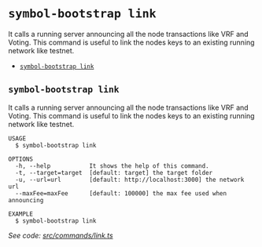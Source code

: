 `symbol-bootstrap link`
=======================

It calls a running server announcing all the node transactions like VRF and Voting. This command is useful to link the nodes keys to an existing running network like testnet.

* [`symbol-bootstrap link`](#symbol-bootstrap-link)

## `symbol-bootstrap link`

It calls a running server announcing all the node transactions like VRF and Voting. This command is useful to link the nodes keys to an existing running network like testnet.

```
USAGE
  $ symbol-bootstrap link

OPTIONS
  -h, --help           It shows the help of this command.
  -t, --target=target  [default: target] the target folder
  -u, --url=url        [default: http://localhost:3000] the network url
  --maxFee=maxFee      [default: 100000] the max fee used when announcing

EXAMPLE
  $ symbol-bootstrap link
```

_See code: [src/commands/link.ts](https://github.com/nemtech/symbol-bootstrap/blob/v0.1.1/src/commands/link.ts)_
